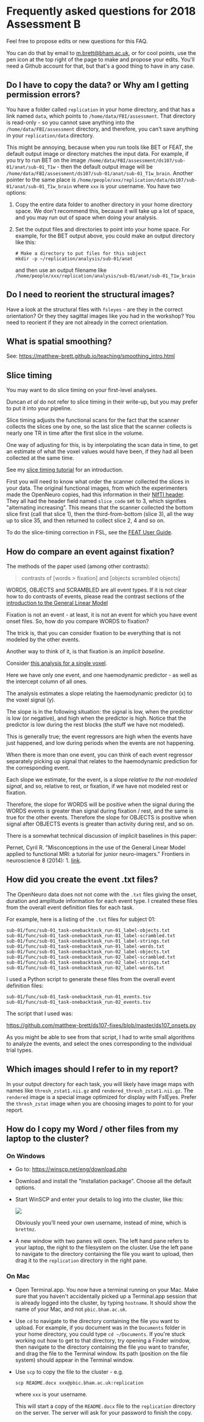# Frequently asked questions for 2018 Assessment B

Feel free to propose edits or new questions for this FAQ.

You can do that by email to <m.brett@bham.ac.uk>, or for cool points, use the
pen icon at the top right of the page to make and propose your edits.  You'll
need a Github account for that, but that's a good thing to have in any case.

## Do I have to copy the data? or Why am I getting permission errors?

You have a folder called `replication` in your home directory, and that has a
link named `data`, which points to `/home/data/FBI/assessment`.  That
directory is read-only - so you cannot save anything into the
`/home/data/FBI/assessment` directory, and therefore, you can't save anything
in your `replication/data` directory.

This might be annoying, because when you run tools like BET or FEAT, the
default output image or directory matches the input data.  For example, if you
try to run BET on the image
`/home/data/FBI/assessment/ds107/sub-01/anat/sub-01_T1w` - then the
default output image will be
`/home/data/FBI/assessment/ds107/sub-01/anat/sub-01_T1w_brain`.
Another pointer to the same place is
`/home/people/xxx/replication/data/ds107/sub-01/anat/sub-01_T1w_brain`
where `xxx` is your username.   You have two options:

1.  Copy the entire data folder to another directory in your home directory
    space.  We don't recommend this, because it will take up a lot of space,
    and you may run out of space when doing your analysis.
2.  Set the output files and directories to point into your home space.  For
    example, for the BET output above, you could make an output directory like
    this:

        # Make a directory to put files for this subject
        mkdir -p ~/replication/analysis/sub-01/anat

    and then use an output filename like
    `/home/people/xxx/replication/analysis/sub-01/anat/sub-01_T1w_brain`

## Do I need to reorient the structural images?

Have a look at the structural files with `fsleyes` - are they in the correct
orientation?  Or they they sagittal images like you had in the workshop?  You
need to reorient if they are not already in the correct orientation.

## What is spatial smoothing?

See: https://matthew-brett.github.io/teaching/smoothing_intro.html

## Slice timing

You may want to do slice timing on your first-level analyses.

Duncan *et al* do not refer to slice timing in their write-up, but you may
prefer to put it into your pipeline.

Slice timing adjusts the functional scans for the fact that the scanner
collects the slices one by one, so the last slice that the scanner collects is
nearly one TR in time after the first slice in the volume.

One way of adjusting for this, is by interpolating the scan data in time, to
get an estimate of what the voxel values would have been, if they had all been
collected at the same time.

See my [slice timing
tutorial](http://matthew-brett.github.io/teaching/slice_timing.html) for an
introduction.

First you will need to know what order the scanner collected the slices in your
data.   The original functional images, from which the experimenters made the
OpenNeuro copies, had this information in their [NIfTI
header](https://nifti.nimh.nih.gov/nifti-1).  They all had the header field
named `slice_code` set to 3, which signifies "alternating increasing".  This
means that the scanner collected the bottom slice first (call that slice 1),
then the third-from-bottom (slice 3), all the way up to slice 35, and then
returned to collect slice 2, 4 and so on.

To do the slice-timing correction in FSL, see the [FEAT User
Guide](https://fsl.fmrib.ox.ac.uk/fsl/fslwiki/FEAT/UserGuide).

## How do compare an event against fixation?

The methods of the paper used (among other
contrasts):

> contrasts of [words > fixation] and [objects
> scrambled objects]

WORDS, OBJECTS and SCRAMBLED are all event types.  If
it is not clear how to do contrasts of events, please
read the contrast sections of the [introduction to
the General Linear
Model](https://matthew-brett.github.io/fbi2018/chapters/04/glm_intro)

Fixation is not an event \- at least, it is not an
event for which you have event onset files.  So, how
do you compare WORDS to fixation?

The trick is, that you can consider fixation to be
everything that is not modeled by the other events.

Another way to think of it, is that fixation is an
*implicit baseline*.

Consider [this analysis for a single
voxel](https://matthew-brett.github.io/fbi2018/chapters/04/glm_one_voxel).

Here we have only one event, and one haemodynamic
predictor \- as well as the intercept column of all
ones.

The analysis estimates a slope relating the
haemodynamic predictor (x) to the voxel signal (y).

The slope is in the following situation: the signal
is low, when the predictor is low (or negative), and
high when the predictor is high.  Notice that the
predictor is low during the rest blocks (the stuff we
have not modeled).

This is generally true; the event regressors are high
when the events have just happened, and low during
periods when the events are not happening.

When there is more than one event, you can think of
each event regressor separately picking up signal
that relates to the haemodynamic prediction for the
corresponding event.

Each slope we estimate, for the event, is a slope
*relative to the not-modeled signal*, and so,
relative to rest, or fixation, if we have not modeled
rest or fixation.

Therefore, the slope for WORDS will be positive when
the signal during the WORDS events is greater than
signal during fixation / rest, and the same is true
for the other events.  Therefore the slope for
OBJECTS is positive when signal after OBJECTS events
is greater than activity during rest, and so on.

There is a somewhat technical discussion of implicit
baselines in this paper:

Pernet, Cyril R. "Misconceptions in the use of the
General Linear Model applied to functional MRI:
a tutorial for junior neuro-imagers." Frontiers in
neuroscience 8 (2014): 1.
[link](https://www.frontiersin.org/articles/10.3389/fnins.2014.00001/full).

## How did you create the event .txt files?

The OpenNeuro data does not not come with the `.txt` files giving the onset,
duration and amplitude information for each event type.  I created these files
from the overall event definition files for each task.

For example, here is a listing of the `.txt` files for subject 01:

```
sub-01/func/sub-01_task-onebacktask_run-01_label-objects.txt
sub-01/func/sub-01_task-onebacktask_run-01_label-scrambled.txt
sub-01/func/sub-01_task-onebacktask_run-01_label-strings.txt
sub-01/func/sub-01_task-onebacktask_run-01_label-words.txt
sub-01/func/sub-01_task-onebacktask_run-02_label-objects.txt
sub-01/func/sub-01_task-onebacktask_run-02_label-scrambled.txt
sub-01/func/sub-01_task-onebacktask_run-02_label-strings.txt
sub-01/func/sub-01_task-onebacktask_run-02_label-words.txt
```

I used a Python script to generate these files from the overall event
definition files:

```
sub-01/func/sub-01_task-onebacktask_run-01_events.tsv
sub-01/func/sub-01_task-onebacktask_run-02_events.tsv
```

The script that I used was:

<https://github.com/matthew-brett/ds107-fixes/blob/master/ds107_onsets.py>

As you might be able to see from that script, I had to write small algorithms
to analyze the events, and select the ones corresponding to the individual
trial types.

## Which images should I refer to in my report?

In your output directory for each task, you will likely have image maps with
names like `thresh_zstat1.nii.gz` and `rendered_thresh_zstat1.nii.gz`.  The
`rendered` image is a special image optimized for display with FslEyes.
Prefer the `thresh_zstat` image when you are choosing images to point to for
your report.

## How do I copy my Word / other files from my laptop to the cluster?

### On Windows

  * Go to: https://winscp.net/eng/download.php
  * Download and install the "Installation package".  Choose all the default
    options.
  * Start WinSCP and enter your details to log into the cluster, like this:

    ![](images/winscp_login.png)

    Obviously you'll need your own username, instead of mine, which is
    `brettmz`.

  * A new window with two panes will open.  The left hand pane refers to your
    laptop, the right to the filesystem on the cluster.  Use the left pane to
    navigate to the directory containing the file you want to upload, then
    drag it to the `replication` directory in the right pane.

### On Mac

  * Open Terminal.app.  You now have a terminal running on your Mac.  Make
    sure that you haven't accidentally picked up a Terminal.app session that
    is already logged into the cluster, by typing `hostname`.  It should show
    the name of your Mac, and not `pbic.bham.ac.uk`.
  * Use `cd` to navigate to the directory containing the file you want to
    upload.  For example, if you document was in the `Documents` folder in
    your home directory, you could type `cd ~/Documents`.  If you're stuck
    working out how to get to that directory, try opening a Finder window,
    then navigate to the directory containing the file you want to transfer,
    and drag the file to the Terminal window.  Its path (position on the file
    system) should appear in the Terminal window.
  * Use `scp` to copy the file to the cluster - e.g.

    ```
    scp README.docx xxx@pbic.bham.ac.uk:replication
    ```

    where `xxx` is your username.

    This will start a copy of the `README.docx` file to the `replication`
    directory on the server.  The server will ask for your password to finish
    the copy.

